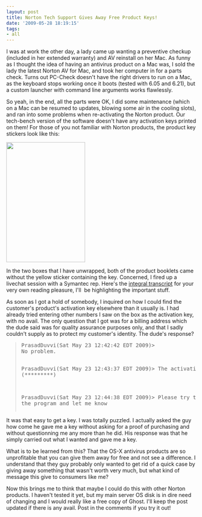 ```yaml
---
layout: post
title: Norton Tech Support Gives Away Free Product Keys!
date: '2009-05-28 18:19:15'
tags:
- all
---
```


I was at work the other day, a lady came up wanting a preventive checkup (included in her extended warranty) and AV reinstall on her Mac. As funny as I thought the idea of having an antivirus product on a Mac was, I sold the lady the latest Norton AV for Mac, and took her computer in for a parts check. Turns out PC-Check doesn't have the right drivers to run on a Mac, as the keyboard stops working once it boots (tested with 6.05 and 6.21), but a custom launcher with command line arguments works flawlessly.

So yeah, in the end, all the parts were OK, I did some maintenance (which on a Mac can be resumed to updates, blowing some air in the cooling slots), and ran into some problems when re-activating the Norton product. Our tech-bench version of the software doesn't have any activation keys printed on them! For those of you not familiar with Norton products, the product key stickers look like this:

<img class="aligncenter" src="http://www.rm.com/_RMVirtual/Media/Images/NAVLIC.JPG" alt="" width="209" height="318" />

In the two boxes that I have unwrapped, both of the product booklets came without the yellow sticker containing the key. Concerned, I fired up a livechat session with a Symantec rep. Here's the <a href="http://slexy.org/view/s20oaJX0Kb">integral transcript</a> for your very own reading pleasure, I'll  be highlighting the important stuff.

As soon as I got a hold of somebody, I inquired on how I could find the customer's product's activation key elsewhere than it usually is. I had already tried entering other numbers I saw on the box as the activation key, with no avail. The only question that I got was for a billing address which the dude said was for quality assurance purposes only, and that I sadly couldn't supply as to protect my customer's identity. The dude's response?
<blockquote>
<pre>PrasadDuvvi(Sat May 23 12:42:42 EDT 2009)&gt;
No problem.

PrasadDuvvi(Sat May 23 12:43:37 EDT 2009)&gt;
The activation code is (*********)

PrasadDuvvi(Sat May 23 12:44:38 EDT 2009)&gt;
Please try to activate the program and let me know</pre>
</blockquote>
It was that easy to get a key. I was totally puzzled. I actually asked the guy how come he gave me a key without asking for a proof of purchasing and without questionning me any more than he did. His response was that he simply carried out what I wanted and gave me a key. 

What is to be learned from this? That the OS-X antivirus products are so unprofitable that you can give them away for free and not see a difference. I understand that they guy probably only wanted to get rid of a quick case by giving away something that wasn't worth very much, but what kind of message this give to consumers like me?

Now this brings me to think that maybe I could do this with other Norton products. I haven't tested it yet, but my main server OS disk is in dire need of changing and I would really like a free copy of Ghost. I'll keep the post updated if there is any avail. Post in the comments if you try it out!